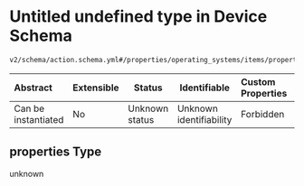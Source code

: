 # Untitled undefined type in Device Schema

```txt
v2/schema/action.schema.yml#/properties/operating_systems/items/properties/steps/items/properties/actions/items/oneOf/21/properties/core:download/properties/files/items/properties
```




| Abstract            | Extensible | Status         | Identifiable            | Custom Properties | Additional Properties | Access Restrictions | Defined In                                                           |
| :------------------ | ---------- | -------------- | ----------------------- | :---------------- | --------------------- | ------------------- | -------------------------------------------------------------------- |
| Can be instantiated | No         | Unknown status | Unknown identifiability | Forbidden         | Allowed               | none                | [device.schema.json\*](../device.schema.json "open original schema") |

## properties Type

unknown
